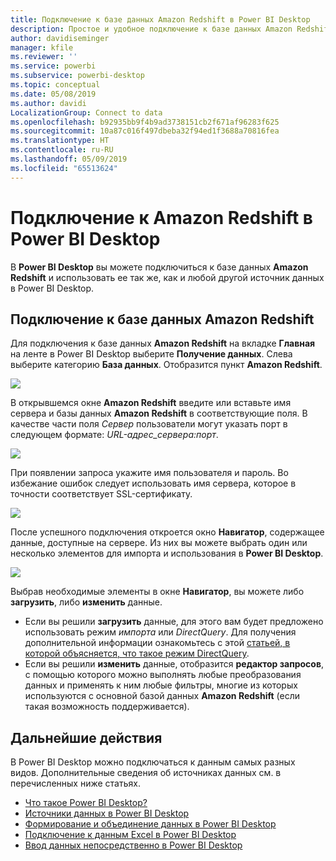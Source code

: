 ```yaml
---
title: Подключение к базе данных Amazon Redshift в Power BI Desktop
description: Простое и удобное подключение к базе данных Amazon Redshift в Power BI Desktop и ее использование
author: davidiseminger
manager: kfile
ms.reviewer: ''
ms.service: powerbi
ms.subservice: powerbi-desktop
ms.topic: conceptual
ms.date: 05/08/2019
ms.author: davidi
LocalizationGroup: Connect to data
ms.openlocfilehash: b92935bb9f4b9ad3738151cb2f671af96283f625
ms.sourcegitcommit: 10a87c016f497dbeba32f94ed1f3688a70816fea
ms.translationtype: HT
ms.contentlocale: ru-RU
ms.lasthandoff: 05/09/2019
ms.locfileid: "65513624"
---
```

# <a name="connect-to-amazon-redshift-in-power-bi-desktop"></a>Подключение к Amazon Redshift в Power BI Desktop
В **Power BI Desktop** вы можете подключиться к базе данных **Amazon Redshift** и использовать ее так же, как и любой другой источник данных в Power BI Desktop.

## <a name="connect-to-an-amazon-redshift-database"></a>Подключение к базе данных Amazon Redshift
Для подключения к базе данных **Amazon Redshift** на вкладке **Главная** на ленте в Power BI Desktop выберите **Получение данных**. Слева выберите категорию **База данных**. Отобразится пункт **Amazon Redshift**.

![](media/desktop-connect-redshift/connect_redshift_3.png)

В открывшемся окне **Amazon Redshift** введите или вставьте имя сервера и базы данных **Amazon Redshift** в соответствующие поля. В качестве части поля *Сервер* пользователи могут указать порт в следующем формате: *URL-адрес_сервера:порт*.

![](media/desktop-connect-redshift/connect_redshift_4.png)

При появлении запроса укажите имя пользователя и пароль. Во избежание ошибок следует использовать имя сервера, которое в точности соответствует SSL-сертификату. 

![](media/desktop-connect-redshift/connect_redshift_5.png)

После успешного подключения откроется окно **Навигатор**, содержащее данные, доступные на сервере. Из них вы можете выбрать один или несколько элементов для импорта и использования в **Power BI Desktop**.

![](media/desktop-connect-redshift/connect_redshift_6.png)

Выбрав необходимые элементы в окне **Навигатор**, вы можете либо **загрузить**, либо **изменить** данные.

* Если вы решили **загрузить** данные, для этого вам будет предложено использовать режим *импорта* или *DirectQuery*. Для получения дополнительной информации ознакомьтесь с этой [статьей, в которой объясняется, что такое режим DirectQuery](desktop-use-directquery.md).
* Если вы решили **изменить** данные, отобразится **редактор запросов**, с помощью которого можно выполнять любые преобразования данных и применять к ним любые фильтры, многие из которых используются с основной базой данных **Amazon Redshift** (если такая возможность поддерживается).

## <a name="next-steps"></a>Дальнейшие действия
В Power BI Desktop можно подключаться к данным самых разных видов. Дополнительные сведения об источниках данных см. в перечисленных ниже статьях.

* [Что такое Power BI Desktop?](desktop-what-is-desktop.md)
* [Источники данных в Power BI Desktop](desktop-data-sources.md)
* [Формирование и объединение данных в Power BI Desktop](desktop-shape-and-combine-data.md)
* [Подключение к данным Excel в Power BI Desktop](desktop-connect-excel.md)   
* [Ввод данных непосредственно в Power BI Desktop](desktop-enter-data-directly-into-desktop.md)   

